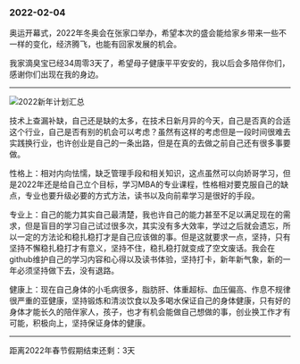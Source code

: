 ### 2022-02-04

奥运开幕式，2022年冬奥会在张家口举办，希望本次的盛会能给家乡带来一些不一样的变化，经济腾飞，也能有回家发展的机会。

我家滴臭宝已经34周零3天了，希望母子健康平平安安的，我以后会多陪伴你们，感谢你们出现在我的身边。

----

![2022新年计划汇总](https://daxueui-oss.koocdn.com/images/fe_upload/2022/2/2022-2-4-1643952831207.png)

技术上查漏补缺，自己还是缺的太多，在技术日新月异的今天，自己是否真的合适这个行业，自己是否有别的机会可以考虑？虽然有这样的考虑但是一段时间很难去实践换行业，也许创业是自己的一条出路，但是在真的去做之前自己还有很多事要做。

性格上：相对内向怯懦，缺乏管理手段和相关知识，这点虽然可以向娇哥学习，但是2022年还是给自己立个目标，学习MBA的专业课程，性格相对要克服自己的缺点，专业也要升级必要的方式方法，读书以及向前辈学习是很好的手段。

专业上：自己的能力其实自己最清楚，我也许自己的能力甚至不足以满足现在的需求，但是盲目的学习自己试过很多次，其实没有多大效率，学过之后就会遗忘，所以一定的方法论和稳扎稳打才是自己应该做的事。但是这就要求一点，坚持，只有坚持不懈稳扎稳打才有意义，坚持不住，稳扎稳打就变成了空文废话。我会在github维护自己的学习内容和心得以及读书体验，坚持打卡，新年新气象，新的一年必须坚持做下去，没有退路。

健康上：现在自己身体的小毛病很多，脂肪肝、体重超标、血压偏高、作息不规律很严重的亚健康，坚持锻炼和清淡饮食以及多喝水保证自己的身体健康，只有好的身体才能长久的陪伴家人，孩子，也才有机会能做自己想做的事，创业换工作才有可能，积极向上，坚持保证身体的健康。

---

距离2022年春节假期结束还剩：3天